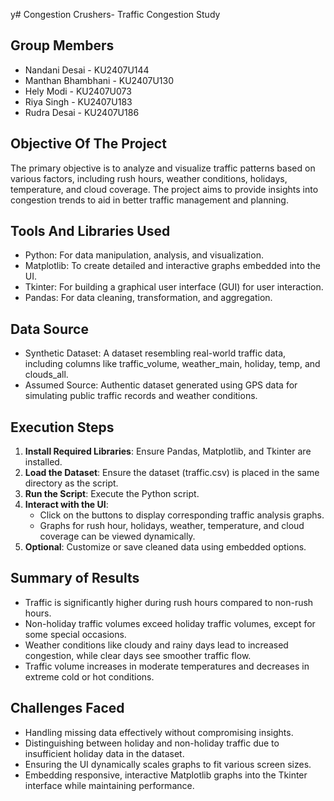 y# Congestion Crushers- Traffic Congestion Study

## Group Members

- Nandani Desai - KU2407U144
- Manthan Bhambhani - KU2407U130
- Hely Modi - KU2407U073
- Riya Singh - KU2407U183
- Rudra Desai - KU2407U186

## Objective Of The Project

The primary objective is to analyze and visualize traffic patterns based on various factors, including rush hours, weather conditions, holidays, temperature, and cloud coverage. The project aims to provide insights into congestion trends to aid in better traffic management and planning.

## Tools And Libraries Used

- Python: For data manipulation, analysis, and visualization.
- Matplotlib: To create detailed and interactive graphs embedded into the UI.
- Tkinter: For building a graphical user interface (GUI) for user interaction.
- Pandas: For data cleaning, transformation, and aggregation.
  
## Data Source

- Synthetic Dataset: A dataset resembling real-world traffic data, including columns like traffic_volume, weather_main, holiday, temp, and clouds_all.
- Assumed Source: Authentic dataset generated using GPS data for simulating public traffic records and weather conditions.

## Execution Steps

1. **Install Required Libraries**: Ensure Pandas, Matplotlib, and Tkinter are installed.
2. **Load the Dataset**: Ensure the dataset (traffic.csv) is placed in the same directory as the script.
3. **Run the Script**: Execute the Python script.
4. **Interact with the UI**:
   - Click on the buttons to display corresponding traffic analysis graphs.
   - Graphs for rush hour, holidays, weather, temperature, and cloud coverage can be viewed dynamically.
5. **Optional**: Customize or save cleaned data using embedded options.

## Summary of Results

 - Traffic is significantly higher during rush hours compared to non-rush hours.
 - Non-holiday traffic volumes exceed holiday traffic volumes, except for some special occasions.
 - Weather conditions like cloudy and rainy days lead to increased congestion, while clear days see smoother traffic flow.
 - Traffic volume increases in moderate temperatures and decreases in extreme cold or hot conditions.


## Challenges Faced

 - Handling missing data effectively without compromising insights.
 - Distinguishing between holiday and non-holiday traffic due to insufficient holiday data in the dataset.
 - Ensuring the UI dynamically scales graphs to fit various screen sizes.
 - Embedding responsive, interactive Matplotlib graphs into the Tkinter interface while maintaining performance.




